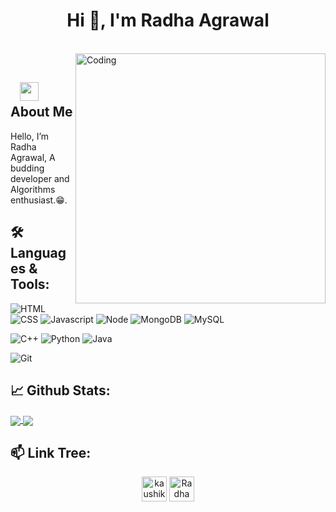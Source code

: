 <h1 align="center">Hi 👋, I'm Radha Agrawal</h1>

</br>
<img align="right" alt="Coding" width="400" src="https://media.giphy.com/media/Y4ak9Ki2GZCbJxAnJD/giphy.gif">
</br>

## &nbsp; &nbsp;<img src="https://media.giphy.com/media/WUlplcMpOCEmTGBtBW/giphy.gif" width="30"> **About Me**

Hello, I’m Radha Agrawal, A budding developer and Algorithms enthusiast.😁.
## 🛠️ **Languages & Tools:**

![HTML](https://img.shields.io/badge/html%20-%23E34F26.svg?&style=for-the-badge&logo=html5&logoColor=white)
![CSS](https://img.shields.io/badge/css%20-%231572B6.svg?&style=for-the-badge&logo=css3&logoColor=white)
![Javascript](https://img.shields.io/badge/-Javascript-ffb400?style=for-the-badge&logo=javascript&logoColor=ffff3f)
![Node](https://img.shields.io/badge/-Node-blue?style=for-the-badge&logo=node.js)
![MongoDB](https://img.shields.io/badge/-MongoDB-green?style=for-the-badge&logo=mongodb)
![MySQL](https://img.shields.io/badge/-MySQL-eeeeee?style=for-the-badge&logo=mysql)

![C++](https://img.shields.io/badge/c++%20-%2300599C.svg?&style=for-the-badge&logo=c%2B%2B&ogoColor=white)
![Python](https://img.shields.io/badge/-Python-red?style=for-the-badge&logo=python)
![Java](https://img.shields.io/badge/-Java-ffb400?style=for-the-badge&logo=java&logoColor=ffff3f)

![Git](https://img.shields.io/badge/git%20-%23F05033.svg?&style=for-the-badge&logo=git&logoColor=white)
 

## 📈 **Github Stats:**

<a href="https://github.com/radha919">
<img align="center" src="https://github-readme-stats.vercel.app/api?username=radha919&show_icons=true&include_all_commits=true&theme=blue-green&count_private=true">
</a>
<a href="https://github.com/radha919/github-readme-stats">
<img align="center" src="https://github-readme-stats.anuraghazra1.vercel.app/api/top-langs/?username=radha919&layout=Demo&theme=blue-green" />
</a>

## 📫 **Link Tree:**
<p align="center">
<a href="https://www.linkedin.com/in/radha-agrawal-269a10190/" target="blank"><img align="center" src="https://cdn.jsdelivr.net/npm/simple-icons@3.0.1/icons/linkedin.svg" alt="kaushik-rishi" height="40" width="40" /></a>
<a href="mailto:radhaagrawal919@gmail.com" target="blank"><img align="center" src="https://cdn.jsdelivr.net/npm/simple-icons@3.0.1/icons/gmail.svg" alt="Radha Agrawal" height="40" width="40" /></a>



